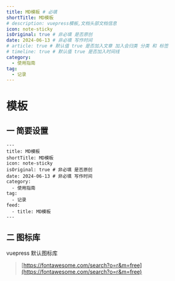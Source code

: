 ```yaml
---
title: MD模板 # 必填
shortTitle: MD模板
# description: vuepress模板,文档头部文档信息
icon: note-sticky
isOriginal: true # 非必填 是否原创
date: 2024-06-13 # 非必填 写作时间
# article: true # 默认值 true 是否加入文章 加入会归类 分类 和 标签
# timeline: true # 默认值 true 是否加入时间线
category:
  - 使用指南
tag:
  - 记录
---
```


# 模板

## 一 简要设置
```
---
title: MD模板
shortTitle: MD模板
icon: note-sticky
isOriginal: true # 非必填 是否原创
date: 2024-06-13 # 非必填 写作时间
category:
  - 使用指南
tag:
  - 记录
feed: 
  - title: MD模板
---
```

## 二 图标库
vuepress 默认图标库
> [https://fontawesome.com/search?o=r&m=free](https://fontawesome.com/search?o=r&m=free)  


